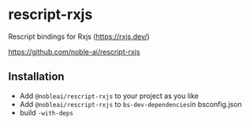 # rescript-rxjs

Rescript bindings for Rxjs (https://rxjs.dev/)

https://github.com/noble-ai/rescript-rxjs

## Installation

* Add `@nobleai/rescript-rxjs` to your project as you like
* Add `@nobleai/rescript-rxjs` to `bs-dev-dependencies`in bsconfig.json
* build `-with-deps`
